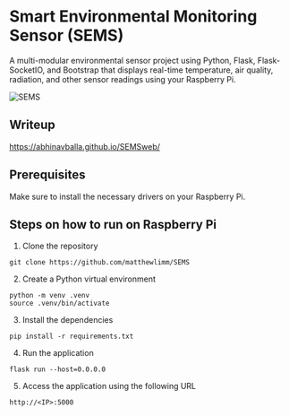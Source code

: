 # Smart Environmental Monitoring Sensor (SEMS)
A multi-modular environmental sensor project using Python, Flask, Flask-SocketIO, and Bootstrap that displays real-time temperature, air quality, radiation, and other sensor readings using your Raspberry Pi.

![SEMS](img/SEMS.gif) 
  
## Writeup
https://abhinavballa.github.io/SEMSweb/

## Prerequisites
Make sure to install the necessary drivers on your Raspberry Pi.
  
## Steps on how to run on Raspberry Pi
1. Clone the repository
```
git clone https://github.com/matthewlimm/SEMS
```
2. Create a Python virtual environment
```
python -m venv .venv
source .venv/bin/activate
```
3. Install the dependencies
```
pip install -r requirements.txt
```

4. Run the application
```
flask run --host=0.0.0.0
```
5. Access the application using the following URL
```
http://<IP>:5000
```